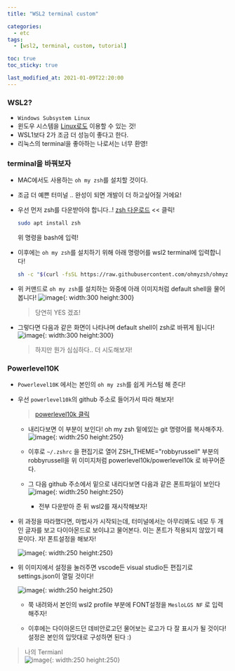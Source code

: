 ```yaml
---
title: "WSL2 terminal custom"

categories:
  - etc
tags:
  - [wsl2, terminal, custom, tutorial]

toc: true
toc_sticky: true

last_modified_at: 2021-01-09T22:20:00
---
```


### WSL2?

- `Windows Subsystem Linux`
- 윈도우 시스템을 <u>Linux로도</u> 이용할 수 있는 것!
- WSL1보다 2가 조금 더 성능이 좋다고 한다.
- 리눅스의 terminal을 좋아하는 나로서는 너무 환영!

### terminal을 바꿔보자

- MAC에서도 사용하는 `oh my zsh`를 설치할 것이다.
- 조금 더 예쁜 터미널 .. 완성이 되면 개발이 더 하고싶어질 거에요!
- 우선 먼저 zsh를 다운받아야 합니다..! [zsh 다운로드](https://github.com/ohmyzsh/wiki/Installing-ZSH) << 클릭!

  ```bash
  sudo apt install zsh
  ```

  위 명령을 bash에 입력!

- 이후에는 `oh my zsh`를 설치하기 위해 아래 명령어를 wsl2 terminal에 입력합니다!

  ```bash
  sh -c "$(curl -fsSL https://raw.githubusercontent.com/ohmyzsh/ohmyzsh/master/tools/install.sh)"
  ```

- 위 커맨드로 `oh my zsh`를 설치하는 와중에 아래 이미지처럼 default shell을 물어봅니다!
  ![image](https://user-images.githubusercontent.com/37994634/104092880-2e625600-52ca-11eb-9c34-5ce7375e2619.png){: width:300 height:300}
  > 당연히 YES 겠죠!
- 그렇다면 다음과 같은 화면이 나타나며 default shell이 zsh로 바뀌게 됩니다!
  ![image](https://user-images.githubusercontent.com/37994634/104092945-9add5500-52ca-11eb-8339-4048e16dae8f.png){: width:300 height:300}

  > 하지만 뭔가 심심하다.. 더 시도해보자!

### Powerlevel10K

- `Powerlevel10K` 에서는 본인의 `oh my zsh`를 쉽게 커스텀 해 준다!

- 우선 `powerlevel10k`의 github 주소로 들어가서 따라 해보자!

  > [powerlevel10k 클릭](https://github.com/romkatv/powerlevel10k#oh-my-zsh)

  - 내리다보면 이 부분이 보인다! oh my zsh 밑에있는 git 명령어를 복사해주자.  
    ![image](https://user-images.githubusercontent.com/37994634/104301064-8edfd600-550a-11eb-868b-821fb5fb5620.png){: width:250 height:250}

  - 이후로 `~/.zshrc` 을 편집기로 열어 ZSH_THEME="robbyrussell" 부분의 robbyrussell을 위 이미지처럼 powerlevel10k/powerlevel10k 로 바꾸어준다.

  - 그 다음 github 주소에서 밑으로 내리다보면 다음과 같은 폰트파일이 보인다  
    ![image](https://user-images.githubusercontent.com/37994634/104301390-eda54f80-550a-11eb-95e1-376fa09eabf8.png){: width:250 height:250}
    - 전부 다운받아 준 뒤 wsl2를 재시작해보자!

- 위 과정을 따라했다면, 마법사가 시작되는데, 터미널에서는 아무리봐도 네모 두 개인 글자를 보고 다이아몬드로 보이냐고 물어본다. 이는 폰트가 적용되지 않았기 때문이다. 자! 폰트설정을 해보자!

  ![image](https://user-images.githubusercontent.com/37994634/104301601-32c98180-550b-11eb-8b7b-5f4e7ebcda6b.png){: width:250 height:250}

- 위 이미지에서 설정을 눌러주면 vscode든 visual studio든 편집기로 settings.json이 열릴 것이다!

  ![image](https://user-images.githubusercontent.com/37994634/104301910-86d46600-550b-11eb-8f66-e23619e24b7a.png){: width:250 height:250}

  - 쭉 내려와서 본인의 wsl2 profile 부분에 FONT설정을 `MesloLGS NF` 로 입력해주자!

  - 이후에는 다이아몬드던 데비안로고던 물어보는 로고가 다 잘 표시가 될 것이다! 설정은 본인의 입맛대로 구성하면 된다 :)

> 나의 Termianl  
>  ![image](https://user-images.githubusercontent.com/37994634/104302124-c307c680-550b-11eb-8c88-a523f77028ae.png){: width:250 height:250}
